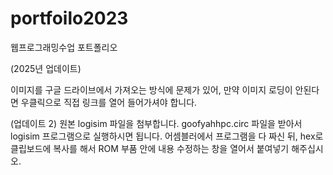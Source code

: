 # portfoilo2023
 웹프로그래밍수업 포트폴리오

 (2025년 업데이트)

 이미지를 구글 드라이브에서 가져오는 방식에 문제가 있어, 만약 이미지 로딩이 안된다면 우클릭으로 직접 링크를 열어 들어가셔야 합니다.


(업데이트 2)
원본 logisim 파일을 첨부합니다. goofyahhpc.circ 파일을 받아서 logisim 프로그램으로 실행하시면 됩니다. 어셈블러에서 프로그램을 다 짜신 뒤, hex로 클립보드에 복사를 해서 ROM 부품 안에 내용 수정하는 창을 열어서 붙여넣기 해주십시오.  
